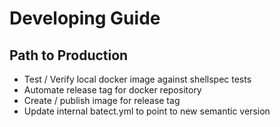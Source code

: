 # Developing Guide

## Path to Production

* Test / Verify local docker image against shellspec tests
* Automate release tag for docker repository
* Create / publish image for release tag
* Update internal batect.yml to point to new semantic version